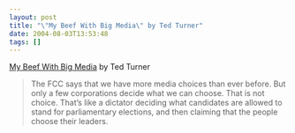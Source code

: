 ```yaml
---
layout: post
title: "\"My Beef With Big Media\" by Ted Turner"
date: 2004-08-03T13:53:48
tags: []
---
```


<p><a href="http://www.washingtonmonthly.com/features/2004/0407.turner.html">My Beef With Big Media</a> by Ted Turner</p>

<blockquote>
<p>The <span class="caps">FCC</span> says that we have more media choices than ever before. But only a few corporations decide what we can choose. That is not choice. That&#8217;s like a dictator deciding what candidates are allowed to stand for parliamentary elections, and then claiming that the people choose their leaders.</p>
</blockquote>
